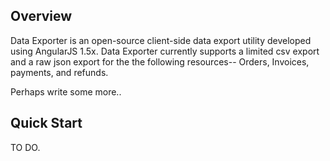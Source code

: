 ## Overview ##

Data Exporter is an open-source client-side data export utility developed using AngularJS 1.5x. Data Exporter currently supports a limited csv export and a raw json export for the the following resources-- Orders, Invoices, payments, and refunds.

Perhaps write some more..

## Quick Start ##

TO DO.
